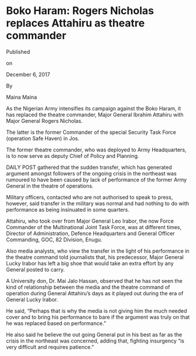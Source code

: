 # Boko Haram: Rogers Nicholas replaces Attahiru as theatre commander

Published

on

December 6, 2017

By

Maina Maina

As the Nigerian Army intensifies its campaign against the Boko Haram, it has replaced the theatre commander, Major General Ibrahim Attahiru with Major General Rogers Nicholas.

The latter is the former Commander of the special Security Task Force \(operation Safe Haven\) in Jos.

The former theatre commander, who was deployed to Army Headquarters, is to now serve as deputy Chief of Policy and Planning.

DAILY POST gathered that the sudden transfer, which has generated argument amongst followers of the ongoing crisis in the northeast was rumoured to have been caused by lack of performance of the former Army General in the theatre of operations.

Military officers, contacted who are not authorised to speak to press, however, said transfer in the military was normal and had nothing to do with performance as being insinuated in some quarters.

Attahiru, who took over from Major General Leo Irabor, the now Force Commander of the Multinational Joint Task Force, was at different times, Director of Administration, Defence Headquarters and General Officer Commanding, GOC, 82 Division, Enugu.

Also media analysts, who view the transfer in the light of his performance in the theatre command told journalists that, his predecessor, Major General Lucky Irabor has left a big shoe that would take an extra effort by any General posted to carry.

A University don, Dr. Mai Jalo Hassan, observed that he has not seen the kind of relationship between the media and the theatre command of operation during General Attahiru’s days as it played out during the era of General Lucky Irabor.

He said, “Perhaps that is why the media is not giving him the much needed cover and to bring his performance to bare if the argument was truly on that he was replaced based on performance.”

He also said he believe the out going General put in his best as far as the crisis in the northeast was concerned, adding that, fighting insurgency “is very difficult and requires patience.”
